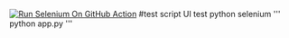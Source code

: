 [![Run Selenium On GitHub Action](https://github.com/stlab336198/script/actions/workflows/Selenium-Action_Template.yml/badge.svg)](https://github.com/stlab336198/script/actions/workflows/Selenium-Action_Template.yml)
#test script
UI test python selenium
'''
python app.py
'''
